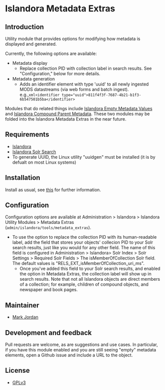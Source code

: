 # Islandora Metadata Extras

## Introduction

Utility module that provides options for modifying how metadata is displayed and generated.

Currently, the following options are available:

* Metadata display
  * Replace collection PID with collection label in search results. See "Configuration," below for more details.
* Metadata generation
  * Adds an identifier element with type 'uuid' to all newly ingested MODS datastreams (via web forms and batch ingest). e.g.,`xml<identifier type="uuid">811f4f3f-7687-4b21-b1f3-6b547501b5ba</identifier>`

Modules that do related things include [Islandora Empty Metadata Values](https://github.com/mjordan/islandora_empty_metadata_values) and [Islandora Compound Parent Metadata](https://github.com/mjordan/islandora_compound_parent_metadata). These two modules may be folded into the Islandora Metadata Extras in the near future.

## Requirements

* [Islandora](https://github.com/Islandora/islandora)
* [Islandora Solr Search](https://github.com/Islandora/islandora_solr_search)
* To generate UUID, the Linux utility "uuidgen" must be installed (it is by defualt on most Linux systems)

## Installation

Install as usual, see [this](https://drupal.org/documentation/install/modules-themes/modules-7) for further information.

## Configuration

Configuration options are available at Administration > Islandora > Islandora Utility Modules > Metadata Extras (`admin/islandora/tools/metadata_extras`).

* To use the option to replace the collection PID with its human-readable label, add the field that stores your objects' collecion PID to your Solr search results, just like you would for any other field. The name of this field is configured in Administration > Islandora> Solr Index > Solr Settings > Required Solr Fields > The isMemberOfCollection Solr field. The default values is "RELS_EXT_isMemberOfCollection_uri_ms".
  * Once you've added this field to your Solr search results, and enabled the option in Metadata Extras, the collection label will show up in search results. Note that not all Islandora objects are direct members of a collection; for example, children of compound objects, and newspaper and book pages.

## Maintainer

* [Mark Jordan](https://github.com/mjordan)

## Development and feedback

Pull requests are welcome, as are suggestions and use cases. In particular, if you have this module enabled and you are still seeing "empty" metadata elements, open a Github issue and include a URL to the object.

## License

* [GPLv3](http://www.gnu.org/licenses/gpl-3.0.txt)
